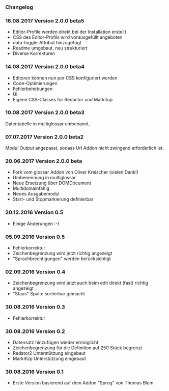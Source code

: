 
### Changelog ###


### 16.08.2017 Version 2.0.0 beta5 ###

- Editor-Profile werden direkt bei der Installation erstellt
- CSS des Editor-Profils wird vorausgefüllt angeboten
- data-toggle-Attribut hinzugefügt
- Readme umgebaut, neu strukturiert
- Diverse Korrekturen

### 14.08.2017 Version 2.0.0 beta4 ###

- Editoren können nun per CSS konfiguriert werden
- Code-Optimierungen
- Fehlerbehebungen
- UI
- Eigene CSS-Classes für Redactor und Markitup

### 10.08.2017 Version 2.0.0 beta3 ###

Datentabelle in multiglossar umbenannt.


### 07.07.2017 Version 2.0.0 beta2 ###

Modul Output angepasst, sodass Url Addon nicht zwingend erforderlich ist.

### 20.06.2017 Version 2.0.0 beta ###

- Fork vom glossar Addon von Oliver Kreischer (vielen Dank!)
- Umbenennung in multiglossar
- Neue Ersetzung über DOMDocument
- Multidomainfähig
- Neues Ausgabemodul
- Start- und Stopmarkierung definierbar

### 20.12.2016 Version 0.5 ###

- Einige Änderungen :-)

### 05.09.2016 Version 0.5 ###

- Fehlerkorrektur
- Zeichenbegrenzung wird jetzt richtig angezeigt
- "Sprachbrechtigungen" werden berücksichtigt

### 02.09.2016 Version 0.4 ###

- Zeichenbegrenzung wird jetzt auch beim edit direkt (fast) richtig angezeigt
- "Staus" Spalte sortierbar gemacht

### 30.08.2016 Version 0.3 ###

- Fehlerkorrektur

### 30.08.2016 Version 0.2 ###

- Datensatz hinzufügen wieder ermöglicht
- Zeichenbegrenzung für die Definition auf 250 Stück begrenzt
- Redator2 Unterstützung eingebaut
- MarkItUp Unterstützung eingebaut


### 30.08.2016 Version 0.1 ###

- Erste Version basierend auf dem Addon "Sprog" von Thomas Blum
